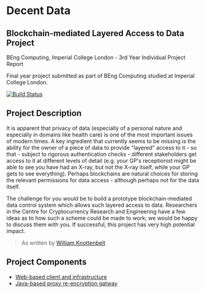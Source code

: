 # Decent Data

## Blockchain-mediated Layered Access to Data Project

BEng Computing, Imperial College London - 3rd Year Individual Project Report

Final year project submitted as part of BEng Computing studied at Imperial College London.

[![Build Status](https://travis-ci.com/FreddieLindsey/blockchain-layered-data-access.svg?token=2txBfbss4toxp7qpR4fW&branch=master)](https://travis-ci.com/FreddieLindsey/blockchain-layered-data-access)

## Project Description

It is apparent that privacy of data (especially of a personal nature and especially in domains like health care) is one of the most important issues of modern times. A key ingredient that currently seems to be missing is the ability for the owner of a piece of data to provide "layered" access to it - so that - subject to rigorous authentication checks - different stakeholders get access to it at different levels of detail (e.g. your GP's receptionist might be able to see you have had an X-ray, but not the X-ray itself, while your GP gets to see everything). Perhaps blockchains are natural choices for storing the relevant permissions for data access - although perhaps not for the data itself.

The challenge for you would be to build a prototype blockchain-mediated data control system which allows such layered access to data. Researchers in the Centre for Cryptocurrency Research and Engineering have a few ideas as to how such a scheme could be made to work; we would be happy to discuss them with you. If successful, this project has very high potential impact.

> As written by [William Knottenbelt](https://www.doc.ic.ac.uk/~wjk/)

## Project Components

- [Web-based client and infrastructure](/FreddieLindsey/decent-data-client)
- [Java-based proxy re-encryption gatway](/FreddieLindsey/decent-data-client)
